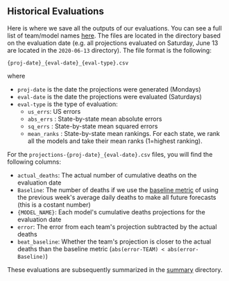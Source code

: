 ## Historical Evaluations

Here is where we save all the outputs of our evaluations. You can see a full list of team/model names [here](https://github.com/reichlab/covid19-forecast-hub#teams-and-models). The files are located in the directory based on the evaluation date (e.g. all projections evaluated on Saturday, June 13 are located in the `2020-06-13` directory). The file format is the following:

```{proj-date}_{eval-date}_{eval-type}.csv```

where

* `proj-date` is the date the projections were generated (Mondays)
* `eval-date` is the date the projections were evaluated (Saturdays)
* `eval-type` is the type of evaluation:
  * `us_errs`: US errors
  * `abs_errs` : State-by-state mean absolute errors
  * `sq_errs` : State-by-state mean squared errors
  * `mean_ranks` : State-by-state mean rankings. For each state, we rank all the models and take their mean ranks (1=highest ranking).

For the `projections-{proj-date}_{eval-date}.csv` files, you will find the following columns:

* `actual_deaths`: The actual number of cumulative deaths on the evaluation date
* `Baseline`: The number of deaths if we use the [baseline metric](https://github.com/youyanggu/covid19-forecast-hub-evaluation#baseline-model) of using the previous week's average daily deaths to make all future forecasts (this is a costant number)
* `{MODEL_NAME}`: Each model's cumulative deaths projections for the evaluation date
* `error`: The error from each team's projection subtracted by the actual deaths
* `beat_baseline`: Whether the team's projection is closer to the actual deaths than the baseline metric (`abs(error-TEAM) < abs(error-Baseline)`)

These evaluations are subsequently summarized in the [summary](/summary) directory.
